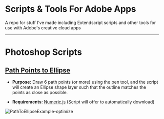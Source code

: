 # Scripts & Tools For Adobe Apps
 A repo for stuff I've made including Extendscript scripts and other tools for use with Adobe's creative cloud apps

----

# Photoshop Scripts

## [Path Points to Ellipse](Scripts/Photoshop/Path-Points-To-Ellipse.jsx)

- **Purpose:** Draw 6 path points (or more) using the pen tool, and the script will create an Ellipse shape layer such that the outline matches the points as close as possible.

- **Requirements:** [Numeric.js](Scripts/Photoshop/includes/numeric.js) (Script will offer to automatically download)
       
![PathToEllipseExample-optimize](https://github.com/user-attachments/assets/c595ee4d-f8f9-4fd5-b47a-cc9802e66583)
